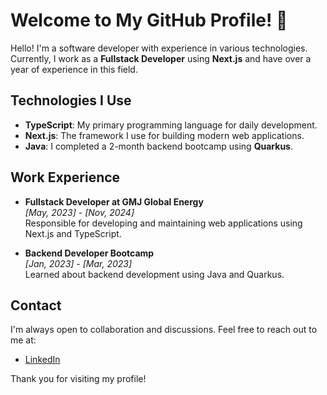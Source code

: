 # Welcome to My GitHub Profile! 👋

Hello! I'm a software developer with experience in various technologies. Currently, I work as a **Fullstack Developer** using **Next.js** and have over a year of experience in this field.

## Technologies I Use

- **TypeScript**: My primary programming language for daily development.
- **Next.js**: The framework I use for building modern web applications.
- **Java**: I completed a 2-month backend bootcamp using **Quarkus**.

## Work Experience

<!-- - **Backend Developer at PT Sarana Amal Indonesia**  
  *[Feb, 2025] - Present*  
  Building and maintaining backend services using Express, Hono, JavaScript, TypeScript, Nest.js, and Postgres. Occasionally, I tackle CMS projects with Angular (the classic v1, not the modern webapp) and Next.js (with shadcn). Successfully led a rapid rewrite of the BigAmal frontend ([bigamal.com](https://bigamal.com)) with Next.js in just one month. Spearheaded the migration of our Express codebase from JavaScript to TypeScript, wrangled a hefty pile of legacy code, and switched our runtime from Node.js to Bun for a snappier developer experience. -->

- **Fullstack Developer at GMJ Global Energy**  
  *[May, 2023] - [Nov, 2024]*  
  Responsible for developing and maintaining web applications using Next.js and TypeScript.

- **Backend Developer Bootcamp**  
  *[Jan, 2023] - [Mar, 2023]*  
  Learned about backend development using Java and Quarkus.

<!-- ## Projects

Here are some projects I've worked on:

- [Project Name 1](link-to-project): A brief description of this project.
- [Project Name 2](link-to-project): A brief description of this project.
- [Project Name 3](link-to-project): A brief description of this project. -->

## Contact

I'm always open to collaboration and discussions. Feel free to reach out to me at:

- [LinkedIn](https://www.linkedin.com/in/farhan-pradana-tallei-1bb340288/)

Thank you for visiting my profile!
